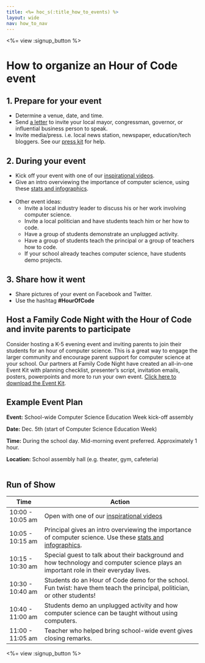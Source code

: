 ```yaml
---
title: <%= hoc_s(:title_how_to_events) %>
layout: wide
nav: how_to_nav
---
```


<%= view :signup_button %>

# How to organize an Hour of Code event


## 1. Prepare for your event
- Determine a venue, date, and time.
- Send [a letter](https://docs.google.com/a/code.org/document/d/1eP41sKW7y0qq_JvkRIgZK8dWYICaGRZ4CCDETXa78wY/edit) to invite your local mayor, congressman, governor, or influential business person to speak.
- Invite media/press. i.e. local news station, newspaper, education/tech bloggers. See our [press kit](<%= resolve_url('/promote/press-kit') %>) for help.

## 2. During your event

- Kick off your event with one of our [inspirational videos](<%= resolve_url('/promote/resources#videos') %>).
- Give an intro overviewing the importance of computer science, using these [stats and infographics](<%= resolve_url('/promote/stats') %>). 
	<br/>
	<br/>
- Other event ideas:
	- Invite a local industry leader to discuss his or her work involving computer science.
	- Invite a local politician and have students teach him or her how to code.
	- Have a group of students demonstrate an unplugged activity.
	- Have a group of students teach the principal or a group of teachers how to code.
	- If your school already teaches computer science, have students demo projects.

## 3. Share how it went
- Share pictures of your event on Facebook and Twitter. 
- Use the hashtag **#HourOfCode**

## Host a Family Code Night with the Hour of Code and invite parents to participate

Consider hosting a K-5 evening event and inviting parents to join their students for an hour of computer science. This is a great way to engage the larger community and encourage parent support for computer science at your school. Our partners at Family Code Night have created an all-in-one Event Kit with planning checklist, presenter’s script, invitation emails, posters, powerpoints and more to run your own event. [Click here to download the Event Kit](http://www.familycodenight.org/DownloadCodeDotOrg.html).

## Example Event Plan 
**Event:** School-wide Computer Science Education Week kick-off assembly

**Date:** Dec. 5th (start of Computer Science Education Week)

**Time:** During the school day. Mid-morning event preferred. Approximately 1 hour.

**Location:** School assembly hall (e.g. theater, gym, cafeteria)
<br/>
<br/>

## Run of Show

|Time | Action                                                                                                                                            |
|------------ | --------------------------------------------------------------------------------------------------------------------------------------------------| 
|10:00 - 10:05 am | Open with one of our [inspirational videos](<%= resolve_url('/promote/resources#videos') %>)                                                      | 
|10:05 - 10:15 am | Principal gives an intro overviewing the importance of computer science. Use these [stats and infographics](<%= resolve_url('/promote/stats') %>).| 
|10:15 - 10:30 am | Special guest to talk about their background and how technology and computer science plays an important role in their everyday lives.             | 
|10:30 - 10:40 am | Students do an Hour of Code demo for the school. Fun twist: have them teach the principal, politician, or other students!                         | 
|10:40 - 11:00 am | Students demo an unplugged activity and how computer science can be taught without using computers.                                               | 
|11:00 - 11:05 am | Teacher who helped bring school-wide event gives closing remarks.                                                                                 | 

<%= view :signup_button %>
